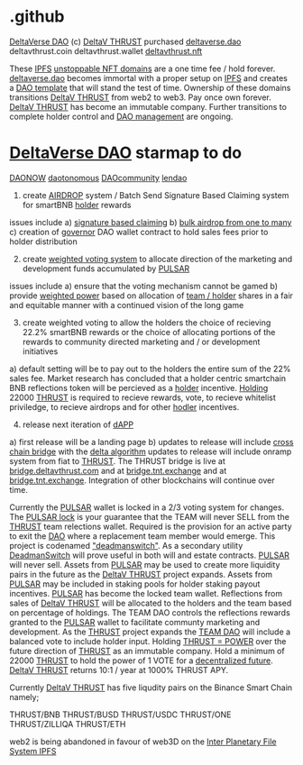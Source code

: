 # .github
<a href="https://github.com/DeltaVerseDAO">DeltaVerse DAO</a> (c) <a href="https://twitter.com/deltavexchange">DeltaV THRUST</a> purchased <a href="https://ipfs.io/ipfs/QmciuzxFqFMoSg4WbyujXFmjE3b1zis9g15sd8YfeV4UQA/">deltaverse.dao</a> deltavthrust.coin deltavthrust.wallet <a href="https://twitter.com/deltavexchange">deltavthrust.nft</a>

  These <a href="https://github.com/interplanetaryfilesystem">IPFS</a> <a href="https://unstoppabledomains.com/?ref=28cccef8f01d47c">unstoppable NFT domains</a> are a one time fee / hold forever. <a href="https://ipfs.io/ipfs/QmciuzxFqFMoSg4WbyujXFmjE3b1zis9g15sd8YfeV4UQA/">deltaverse.dao</a> becomes immortal with a proper setup on <a href="https://github.com/interplanetaryfilesystem">IPFS</a> and creates a <a href="https://github.com/DeltaVerseDAO/daoit">DAO template</a> that will stand the test of time. Ownership of these domains transitions <a href="https://twitter.com/deltavexchange">DeltaV THRUST</a> from web2 to web3. Pay once own forever. <a href="https://deltav.exchange">DeltaV THRUST</a> has become an immutable company. Further transitions to complete holder control and <a href="https://github.com/DeltaVerseDAO/fractal-module-governor">DAO management</a> are ongoing.


 # <a href="https://github.com/DeltaVerseDAO">DeltaVerse DAO</a> starmap to do
 <a href="https://github.com/DAONOW">DAONOW</a>
 <a href="https://github.com/dautonomous">daotonomous</a>
 <a href="https://github.com/DAOcommunity">DAOcommunity</a>
 <a href="https://github.com/lendao">lendao</a>
 

1) create <a href="https://github.com/thrustdrop">AIRDROP</a> system / Batch Send Signature Based Claiming system for smartBNB <a href="https://bscscan.com/token/0x969F60Bfe17962E0f061B434596545C7b6Cd6Fc4#balances">holder</a> rewards

issues include a) <a href="https://github.com/thrustdrop/erc20_airdrop">signature based claiming</a> b) <a href="https://github.com/thrustdrop/token-airdrop-contract">bulk airdrop from one to many</a> c) creation of <a href="https://github.com/DeltaVerseDAO/fractal-module-governor">governor</a> DAO wallet contract to hold sales fees prior to holder distribution

2) create <a href="https://github.com/DeltaVerseDAO/deltaversecontroller">weighted voting system</a> to allocate direction of the marketing and development funds accumulated by <a href="https://bscscan.com/token/0x969F60Bfe17962E0f061B434596545C7b6Cd6Fc4?a=0x34007ca21e12d1d31eaea468f8f1639e6465508b">PULSAR</a>

issues include a) ensure that the voting mechanism cannot be gamed b) provide <a href="https://github.com/DeltaVerseDAO/keg">weighted power</a> based on allocation of <a href="https://bscscan.com/token/0x969F60Bfe17962E0f061B434596545C7b6Cd6Fc4#balances">team / holder</a> shares in a fair and equitable manner with a continued vision of the long game

3) create weighted voting to allow the holders the choice of recieving 22.2% smartBNB rewards or the choice of allocating portions of the rewards to community directed marketing and / or development initiatives

a) default setting will be to pay out to the holders the entire sum of the 22% sales fee. Market research has concluded that a holder centric smartchain BNB reflections token will be percieved as a <a href="https://bscscan.com/token/0x969F60Bfe17962E0f061B434596545C7b6Cd6Fc4#balances">holder</a> incentive. <a href="https://bscscan.com/token/0x969F60Bfe17962E0f061B434596545C7b6Cd6Fc4#balances">Holding</a> 22000 <a href="https://deltav.exchange">THRUST</a> is required to recieve rewards, vote, to recieve whitelist priviledge, to recieve airdrops and for other <a href="https://bscscan.com/token/0x969F60Bfe17962E0f061B434596545C7b6Cd6Fc4#balances">hodler</a> incentives.

4) release next iteration of <a href="https://twitter.com/deltavexchange">dAPP</a>

a) first release will be a landing page
b) updates to release will include <a href="https://github.com/THRUSTDeltaV/DELTAVstargaterouter.sol">cross chain bridge</a> with the <a href="https://github.com/THRUSTDeltaV/DELTAVstargaterouter.sol/blob/main/Delta-Solving.The.Bridging-Trilemma.pdf">delta algorithm</a> updates to release will include onramp system from fiat to <a href="https://twitter.com/deltavexchange">THRUST</a>. The THRUST bridge is live at <a href="https://bridge.deltavthrust.com">bridge.deltavthrust.com</a> and at <a href="https://bridge.tnt.exchange">bridge.tnt.exchange</a> and at <a href="https://bridge.tnt.exchange">bridge.tnt.exchange</a>. Integration of other blockchains will continue over time.

Currently the <a href="https://bscscan.com/token/0x969F60Bfe17962E0f061B434596545C7b6Cd6Fc4?a=0x34007ca21e12d1d31eaea468f8f1639e6465508b">PULSAR</a> wallet is locked in a 2/3 voting system for changes. The <a href="https://bscscan.com/address/0x34007ca21E12D1d31EAeA468f8f1639E6465508b#code">PULSAR lock</a> is your guarantee that the TEAM will never SELL from the <a href="https://twitter.com/deltavexchange">THRUST</a> team relections wallet. Required is the provision for an active party to exit the <a href="https://github.com/DeltaVerseDAO">DAO</a> where a replacement team member would emerge. This project is codenamed <a href="https://github.com/DeltaVerseDAO/deadman-switch">"deadmanswitch"</a>. As a secondary utility <a href="https://github.com/DeltaVerseDAO/deadman-switch">DeadmanSwitch</a> will prove useful in both will and estate contracts. <a href="https://bscscan.com/token/0x969F60Bfe17962E0f061B434596545C7b6Cd6Fc4?a=0x34007ca21e12d1d31eaea468f8f1639e6465508b">PULSAR</a> will never sell. Assets from <a href="https://bscscan.com/token/0x969F60Bfe17962E0f061B434596545C7b6Cd6Fc4?a=0x34007ca21e12d1d31eaea468f8f1639e6465508b">PULSAR</a> may be used to create more liquidity pairs in the future as the <a href="https://twitter.com/deltavexchange">DeltaV THRUST</a> project expands. Assets from <a href="https://bscscan.com/token/0x969F60Bfe17962E0f061B434596545C7b6Cd6Fc4?a=0x34007ca21e12d1d31eaea468f8f1639e6465508b">PULSAR</a> may be included in staking pools for holder staking payout incentives. <a href="https://bscscan.com/token/0x969F60Bfe17962E0f061B434596545C7b6Cd6Fc4?a=0x34007ca21e12d1d31eaea468f8f1639e6465508b">PULSAR</a> has become the locked team wallet. Reflections from sales of <a href="https://twitter.com/deltavexchange">DeltaV THRUST</a> will be allocated to the holders and the team based on percentage of holdings. The TEAM DAO controls the reflections rewards granted to the <a href="https://bscscan.com/token/0x969F60Bfe17962E0f061B434596545C7b6Cd6Fc4?a=0x34007ca21e12d1d31eaea468f8f1639e6465508b">PULSAR</a> wallet to facilitate communty marketing and development. As the <a href="https://twitter.com/deltavexchange">THRUST</a> project expands the <a href="https://bscscan.com/address/0x34007ca21E12D1d31EAeA468f8f1639E6465508b#code">TEAM DAO</a> will include a balanced vote to include holder input. Holding <a href="https://twitter.com/deltavexchange">THRUST = POWER</a> over the future direction of <a href="https://twitter.com/deltavexchange">THRUST</a> as an immutable company. Hold a minimum of 22000 <a href="https://deltav.exchange">THRUST</a> to hold the power of 1 VOTE for a <a href="https://github.com/deltav-deltaverse">decentralized future</a>. <a href="https://twitter.com/deltavexchange">DeltaV THRUST</a> returns 10:1 / year at 1000% THRUST APY.

Currently <a href="https://twitter.com/deltavexchange">DeltaV THRUST</a> has five liqudity pairs on the Binance Smart Chain namely;

THRUST/BNB
THRUST/BUSD
THRUST/USDC
THRUST/ONE 
THRUST/ZILLIQA
THRUST/ETH

web2 is being abandoned in favour of web3D on the <a href="https://github.com/INTERPLANETARYFILESYSTEM">Inter Planetary File System IPFS</a>

